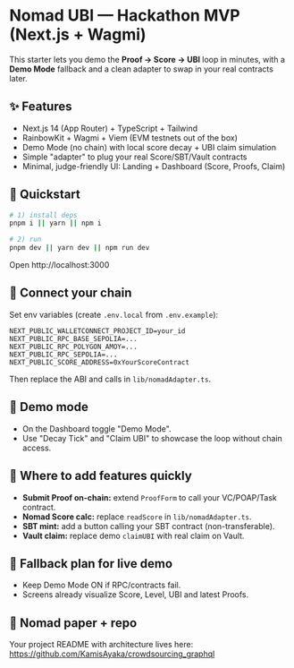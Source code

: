 # Nomad UBI — Hackathon MVP (Next.js + Wagmi)

This starter lets you demo the **Proof → Score → UBI** loop in minutes, with a **Demo Mode** fallback and a clean adapter to swap in your real contracts later.

## ✨ Features
- Next.js 14 (App Router) + TypeScript + Tailwind
- RainbowKit + Wagmi + Viem (EVM testnets out of the box)
- Demo Mode (no chain) with local score decay + UBI claim simulation
- Simple "adapter" to plug your real Score/SBT/Vault contracts
- Minimal, judge-friendly UI: Landing + Dashboard (Score, Proofs, Claim)

## 🚀 Quickstart
```bash
# 1) install deps
pnpm i || yarn || npm i

# 2) run
pnpm dev || yarn dev || npm run dev
```

Open http://localhost:3000

## 🔌 Connect your chain
Set env variables (create `.env.local` from `.env.example`):
```
NEXT_PUBLIC_WALLETCONNECT_PROJECT_ID=your_id
NEXT_PUBLIC_RPC_BASE_SEPOLIA=...
NEXT_PUBLIC_RPC_POLYGON_AMOY=...
NEXT_PUBLIC_RPC_SEPOLIA=...
NEXT_PUBLIC_SCORE_ADDRESS=0xYourScoreContract
```

Then replace the ABI and calls in `lib/nomadAdapter.ts`.

## 🧪 Demo mode
- On the Dashboard toggle "Demo Mode".
- Use "Decay Tick" and "Claim UBI" to showcase the loop without chain access.

## 🧩 Where to add features quickly
- **Submit Proof on-chain:** extend `ProofForm` to call your VC/POAP/Task contract.
- **Nomad Score calc:** replace `readScore` in `lib/nomadAdapter.ts`.
- **SBT mint:** add a button calling your SBT contract (non-transferable).
- **Vault claim:** replace demo `claimUBI` with real claim on Vault.

## 🧯 Fallback plan for live demo
- Keep Demo Mode ON if RPC/contracts fail.
- Screens already visualize Score, Level, UBI and latest Proofs.

## 📄 Nomad paper + repo
Your project README with architecture lives here: https://github.com/KamisAyaka/crowdsourcing_graphql
